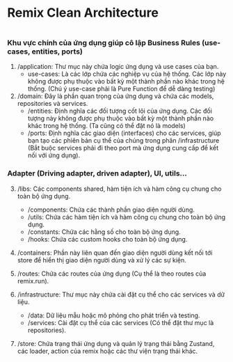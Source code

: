 # Remix Clean Architecture

<img src="https://blog.cleancoder.com/uncle-bob/images/2012-08-13-the-clean-architecture/CleanArchitecture.jpg" alt="" />

### Khu vực chính của ứng dụng giúp cô lập Business Rules (use-cases, entities, ports)
1. /application: Thư mục này chứa logic ứng dụng và use cases của bạn.
    - use-cases: Là các lớp chứa các nghiệp vụ của hệ thống. Các lớp này không được phụ thuộc vào bất kỳ một thành phần nào khác trong hệ thống. (Chú ý use-case phải là Pure Function để dễ dàng testing)
3. /domain: Đây là phần quan trọng của ứng dụng và chứa các models, repositories và services.
    - /entities: Định nghĩa các đối tượng cốt lõi của ứng dụng. Các đối tượng này không được phụ thuộc vào bất kỳ một thành phần nào khác trong hệ thống. (Ta cũng có thể đặt nó là models)
    - /ports: Định nghĩa các giao diện (interfaces) cho các services, giúp bạn tạo các phiên bản cụ thể của chúng trong phân /infrastructure (Bắt buộc services phải đi theo port mà ứng dụng cung cấp để kết nối với ứng dụng).

### Adapter (Driving adapter, driven adapter), UI, utils...
3. /libs: Các components shared, hàm tiện ích và hàm công cụ chung cho toàn bộ ứng dụng.
    - /components: Chứa các thành phần giao diện người dùng.
    - /utils: Chứa các hàm tiện ích và hàm công cụ chung cho toàn bộ ứng dụng.
    - /constants: Chứa các hằng số cho toàn bộ ứng dụng.
    - /hooks: Chứa các custom hooks cho toàn bộ ứng dụng.
4. /containers: Phần này liên quan đến giao diện người dùng kết nối tới store để hiển thị giao diện người dùng và xử lý các sự kiện.
5. /routes: Chứa các routes của ứng dụng (Cụ thể là theo routes của remix.run).

6. /infrastructure: Thư mục này chứa cài đặt cụ thể cho các services và dữ liệu.
    - /data: Dữ liệu mẫu hoặc mô phỏng cho phát triển và testing.
    - /services: Cài đặt cụ thể của các services (Có thể đặt thư mục là repositories).
7. /store: Chứa trạng thái ứng dụng và quản lý trạng thái bằng Zustand, các loader, action của remix hoặc các thư viện trạng thái khác.
